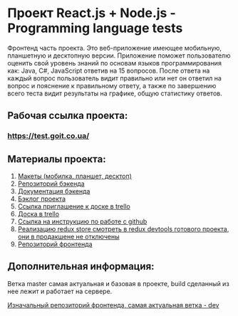 # Проект React.js + Node.js - Programming language tests

Фронтенд часть проекта. Это веб-приложение имеющее мобильную, планшетную и
десктопную версии. Приложение поможет пользователю оценить свой уровень знаний
по основам языков программирования как: Java, C#, JavaScript ответив на 15
вопросов. После ответа на каждый вопрос пользователь видит правильно или нет он
ответил на вопрос и пояснение к правильному ответу, а также по завершению всего
теста видит результаты на графике, общую статистику ответов.

## Рабочая ссылка проекта:

### https://test.goit.co.ua/

## Материалы проекта:

1. [Макеты (мобилка, планшет, десктоп)](https://drive.google.com/drive/folders/1ga4rMwOwbTmb9fh98-MRePyhqYGTcoFk)
2. [Репозиторий бэкенда](https://github.com/goitProjects/programming_language_tests_backend)
3. [Документация бэкенда](https://test.goit.co.ua/doc/)
4. [Бэклог проекта](https://docs.google.com/spreadsheets/d/1Ryd4KCCVFTzclsaQRiNOcBMFqPEc9fEZt9YuhhzqcPs/edit#gid=71770934)
5. [Ссылка приглашение к доске в trello](https://trello.com/invite/b/v5yKuM2e/1f7fc137071391c1b1eb81a06e357352/go-iteens-tests)
6. [Доска в trello](https://trello.com/b/v5yKuM2e/go-iteens-tests)
7. [Ссылка на инструкцию по работе с github](https://docs.google.com/document/d/1y-nMdpPIIP83rbqPYt6kM_KXMC83UPbkbxKqgaHlnfI/edit)
8. [Реализацию redux store смотреть в redux devtools готового проекта, они в продакшене не отключены](https://test.goit.co.ua/)
9. [Репозиторий фронтенда](https://github.com/goitProjects/programming_language_tests_frontend)

## Дополнительная информация:

Ветка master самая актуальная и базовая в проекте, build сделанный из нее лежит
и работает на сервере.

[Изначальный репозиторий фронтенда, самая актуальная ветка - dev](https://github.com/VitaliiKalinbet/iteens_test)
